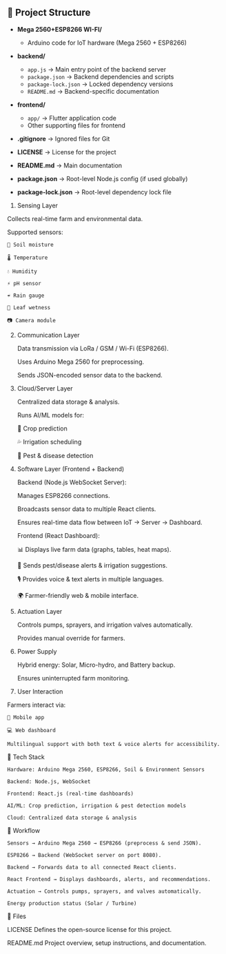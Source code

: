 ## 📂 Project Structure

- **Mega 2560+ESP8266 WI-FI/**
  - Arduino code for IoT hardware (Mega 2560 + ESP8266)

- **backend/**
  - `app.js` → Main entry point of the backend server
  - `package.json` → Backend dependencies and scripts
  - `package-lock.json` → Locked dependency versions
  - `README.md` → Backend-specific documentation

- **frontend/**
  - `app/` → Flutter application code
  - Other supporting files for frontend

- **.gitignore** → Ignored files for Git  
- **LICENSE** → License for the project  
- **README.md** → Main documentation  
- **package.json** → Root-level Node.js config (if used globally)  
- **package-lock.json** → Root-level dependency lock file  




1. Sensing Layer

Collects real-time farm and environmental data.

Supported sensors:
  
    🌱 Soil moisture
    
    🌡️ Temperature
    
    💧 Humidity
    
    ⚡ pH sensor
    
    ☔ Rain gauge
    
    🌿 Leaf wetness
    
    📷 Camera module

2. Communication Layer

    Data transmission via LoRa / GSM / Wi-Fi (ESP8266).
    
    Uses Arduino Mega 2560 for preprocessing.
    
    Sends JSON-encoded sensor data to the backend.

3. Cloud/Server Layer
    
    Centralized data storage & analysis.
    
    Runs AI/ML models for:
    
    🌾 Crop prediction
    
    💦 Irrigation scheduling
    
    🐛 Pest & disease detection

4. Software Layer (Frontend + Backend)

    Backend (Node.js WebSocket Server):
    
    Manages ESP8266 connections.
    
    Broadcasts sensor data to multiple React clients.
    
    Ensures real-time data flow between IoT → Server → Dashboard.
    
    Frontend (React Dashboard):
    
    📊 Displays live farm data (graphs, tables, heat maps).
    
    🔔 Sends pest/disease alerts & irrigation suggestions.
    
    🎙️ Provides voice & text alerts in multiple languages.
    
    🌍 Farmer-friendly web & mobile interface.

5. Actuation Layer
    
    Controls pumps, sprayers, and irrigation valves automatically.
    
    Provides manual override for farmers.

6. Power Supply
    
    Hybrid energy: Solar, Micro-hydro, and Battery backup.
    
    Ensures uninterrupted farm monitoring.

7. User Interaction

Farmers interact via:
    
    📱 Mobile app
    
    💻 Web dashboard
    
    Multilingual support with both text & voice alerts for accessibility.

🚀 Tech Stack

    Hardware: Arduino Mega 2560, ESP8266, Soil & Environment Sensors
    
    Backend: Node.js, WebSocket
    
    Frontend: React.js (real-time dashboards)
    
    AI/ML: Crop prediction, irrigation & pest detection models
    
    Cloud: Centralized data storage & analysis

📡 Workflow

    Sensors → Arduino Mega 2560 → ESP8266 (preprocess & send JSON).
    
    ESP8266 → Backend (WebSocket server on port 8080).
    
    Backend → Forwards data to all connected React clients.
    
    React Frontend → Displays dashboards, alerts, and recommendations.
    
    Actuation → Controls pumps, sprayers, and valves automatically.
    
    Energy production status (Solar / Turbine)

📄 Files

LICENSE
Defines the open-source license for this project.

README.md
Project overview, setup instructions, and documentation.
